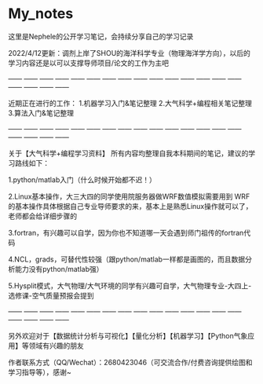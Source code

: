 # My_notes 

这里是Nephele的公开学习笔记，会持续分享自己的学习记录

2022/4/12更新：调剂上岸了SHOU的海洋科学专业（物理海洋学方向），以后的学习内容还是以可以支撑导师项目/论文的工作为主吧

—— —— —— —— —— —— —— —— —— —— —— —— —— —— —— —— —— —— ——

近期正在进行的工作：
1.机器学习入门&笔记整理
2.大气科学+编程相关笔记整理
3.算法入门&笔记整理

—— —— —— —— —— —— —— —— —— —— —— —— —— —— —— —— —— —— ——

关于【大气科学+编程学习资料】
所有内容均整理自我本科期间的笔记，建议的学习路线如下：

1.python/matlab入门（什么时候开始都不迟！）

2.Linux基本操作，大三大四的同学使用院服务器做WRF数值模拟需要用到
WRF的基本操作具体根据自己专业导师要求的来，基本上是熟悉Linux操作就可以了，老师都会给详细步骤的

3.fortran，有兴趣可以自学，因为你也不知道哪一天会遇到师门祖传的fortran代码

4.NCL，grads，可替代性较强（跟python/matlab一样都是画图的，而且数据分析能力没有python/matlab强）

5.Hysplit模式，大气物理/大气环境的同学有兴趣可自学，大气物理专业-大四上-选修课-空气质量预报会提到

—— —— —— —— —— —— —— —— —— —— —— —— —— —— —— —— —— —— ——

另外欢迎对于【数据统计分析与可视化】【量化分析】【机器学习】【Python气象应用】等领域有兴趣的朋友

作者联系方式（QQ/Wechat）：2680423046（可交流合作/付费咨询提供绘图和学习指导等），感谢~
